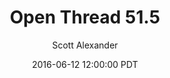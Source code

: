 ---
layout: podcast
title: "Open Thread 51.5"
author: Scott Alexander
description: https://slatestarcodex.com/2016/06/12/open-thread-51-5/
date: 2016-06-12 12:00:00 PDT
length: 76420
duration: 19
guid: open-thread-51-5
---